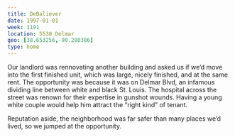 ```yaml
---
title: DeBaliever
date: 1997-01-01
week: 1191
location: 5530 Delmar
geo: [38.653256,-90.280386]
type: home
---
```


Our landlord was rennovating another building and asked us if we’d move into the first finished unit, which was large, nicely finished, and at the same rent. The opportunity was because it was on Delmar Blvd, an infamous dividing line between white and black St. Louis. The hospital across the street was renown for their expertise in gunshot wounds. Having a young white couple would help him attract the “right kind” of tenant.

Reputation aside, the neighborhood was far safer than many places we’d lived, so we jumped at the opportunity.
